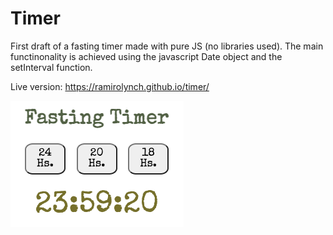 # Timer
First draft of a fasting timer made with pure JS (no libraries used).
The main functinonality is achieved using the javascript Date object and the setInterval function.

Live version: 
https://ramirolynch.github.io/timer/

![alt text](/img/screenshot.png)



